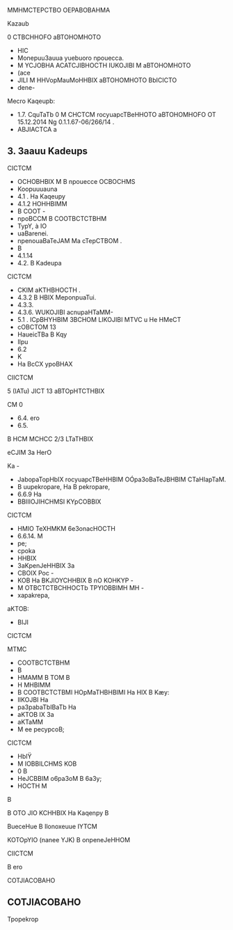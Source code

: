 MMHMCTEPCTBO OEPABOBAHMA

<!-- image -->

Kazaub

0 CTBCHHOFO aBTOHOMHOTO

<!-- image -->

- HIC
- Monepuu3auua yuebuoro npouecca.
- M YCJOBHA ACATCJIBHOCTH IUKOJIBI M aBTOHOMHOTO
- (ace
- JILI M HHVopMauMoHHBIX aBTOHOMHOTO BbICICTO
- dene-

Mecro Kaqeupb:

- 1.7. CquTaTb 0 M CHCTCM rocyuapcTBeHHOTO aBTOHOMHOFO OT 15.12.2014 Ng 0.1.1.67-06/266/14 .
- ABJIACTCA a

## 3. 3aauu Kadeups

CICTCM

- OCHOBHBIX M B npouecce OCBOCHMS
- Koopuuuauna
- 4.1 . Ha Kaqeupy
- 4.1.2 HOHHBIMM
- B COOT -
- npoBCCM B COOTBCTCTBHM
- TypY, à IO
- uaBarenei.
- npenouaBaTeJAM Ma cTepCTBOM .
- B
- 4.1.14
- 4.2. B Kadeupa

CICTCM

- CKIM aKTHBHOCTH .
- 4.3.2 B HBIX MeponpuaTui.
- 4.3.3.
- 4.3.6. WUKOJIBI acnupaHTaMM-
- 5.1 . ICpBHYHBIM 3BCHOM LIKOJIBI MTVC u He HMeCT
- cOBCTOM 13
- HaueicTBa B Kqy
- Ilpu
- 6.2
- K
- Ha BcCX ypoBHAX

CIICTCM

5 (IATu) JICT 13 aBTOpHTCTHBIX

CM 0

- 6.4. ero
- 6.5.

B HCM MCHCC 2/3 LTaTHBIX

eCJIM 3a HerO

Ka -

- JabopaTopHbIX rocyuapcTBeHHBIM OÓpa3oBaTeJBHBIM CTaHIapTaM.
- B uupekropare, Ha B pekropare,
- 6.6.9 Ha
- BBIIIOJIHCHMSI KYpCOBBIX

CICTCM

- HMIO TeXHMKM 6e3onacHOCTH
- 6.6.14. M
- pe;
- cpoka
- HHBIX
- 3aKpenJeHHBIX 3a
- CBOIX Poc -
- KOB Ha BKJIOYCHHBIX B nO KOHKYP -
- M OTBCTCTBCHHOCTb TPYIOBBIMH MH -
- xapakrepa,

aKTOB:

- BIJI

CICTCM

MTMC

- COOTBCTCTBHM
- B
- HMAMM B TOM B
- H MHBIMM
- B COOTBCTCTBMI HOpMaTHBHBIMI Ha HIX B Kæy:
- IIKOJBI Ha
- pa3pabaTbIBaTb Ha
- aKTOB IX 3a
- aKTaMM
- M ee pecypcoB;

CICTCM

- HbIŸ
- M IOBBILCHMS KOB
- 0 B
- HeJCBBIM o6pa3oM B 6a3y;
- HOCTH M

B

B OTO JIO KCHHBIX Ha Kaqenpy B

BueceHue B Ilonoxeuue IYTCM

KOTOpYIO (nanee YJK) B onpeneJeHHOM

CIICTCM

B ero

COTJIACOBAHO

<!-- image -->

## COTJIACOBAHO

Tpopekrop

<!-- image -->
